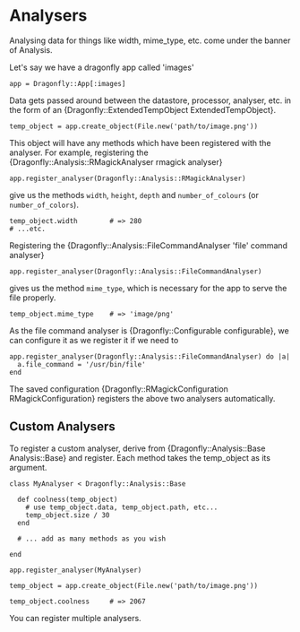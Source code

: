 Analysers
=========

Analysing data for things like width, mime_type, etc. come under the banner of Analysis.

Let's say we have a dragonfly app called 'images'

    app = Dragonfly::App[:images]

Data gets passed around between the datastore, processor, analyser, etc. in the form of an {Dragonfly::ExtendedTempObject ExtendedTempObject}.

    temp_object = app.create_object(File.new('path/to/image.png'))

This object will have any methods which have been registered with the analyser. For example, registering
the {Dragonfly::Analysis::RMagickAnalyser rmagick analyser}

    app.register_analyser(Dragonfly::Analysis::RMagickAnalyser)

give us the methods `width`, `height`, `depth` and `number_of_colours` (or `number_of_colors`).

    temp_object.width        # => 280
    # ...etc.

Registering the {Dragonfly::Analysis::FileCommandAnalyser 'file' command analyser}

    app.register_analyser(Dragonfly::Analysis::FileCommandAnalyser)

gives us the method `mime_type`, which is necessary for the app to serve the file properly.

    temp_object.mime_type    # => 'image/png'

As the file command analyser is {Dragonfly::Configurable configurable}, we can configure it as we register it if we need to

    app.register_analyser(Dragonfly::Analysis::FileCommandAnalyser) do |a|
      a.file_command = '/usr/bin/file'
    end

The saved configuration {Dragonfly::RMagickConfiguration RMagickConfiguration} registers the above two analysers automatically.

Custom Analysers
----------------

To register a custom analyser, derive from {Dragonfly::Analysis::Base Analysis::Base} and register.
Each method takes the temp_object as its argument.

    class MyAnalyser < Dragonfly::Analysis::Base
    
      def coolness(temp_object)
        # use temp_object.data, temp_object.path, etc...
        temp_object.size / 30
      end

      # ... add as many methods as you wish

    end

    app.register_analyser(MyAnalyser)
    
    temp_object = app.create_object(File.new('path/to/image.png'))
    
    temp_object.coolness     # => 2067

You can register multiple analysers.
